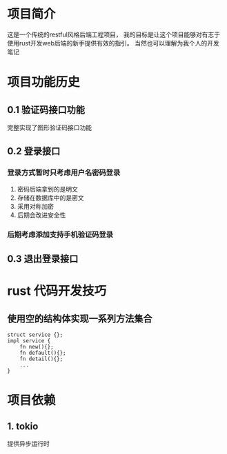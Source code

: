 <!--
 * @Author: Lmmqxyx
 * @Date: 2022-03-07 17:48:39
 * @LastEditors: Please set LastEditors
 * @LastEditTime: 2022-03-07 17:55:36
 * @FilePath: \backend\README_ZH.md
 * @Description: 
-->
# 项目简介
这是一个传统的restful风格后端工程项目，
我的目标是让这个项目能够对有志于使用rust开发web后端的新手提供有效的指引。
当然也可以理解为我个人的开发笔记

# 项目功能历史
## 0.1 验证码接口功能
完整实现了图形验证码接口功能

## 0.2 登录接口
### 登录方式暂时只考虑用户名密码登录
1. 密码后端拿到的是明文
2. 存储在数据库中的是密文
3. 采用对称加密
4. 后期会改进安全性
 
### 后期考虑添加支持手机验证码登录

## 0.3 退出登录接口

# rust 代码开发技巧
## 使用空的结构体实现一系列方法集合
```
struct service {};
impl service {
    fn new(){};
    fn default(){};
    fn detail(){};
    ...
}
```

# 项目依赖
## 1. tokio
提供异步运行时